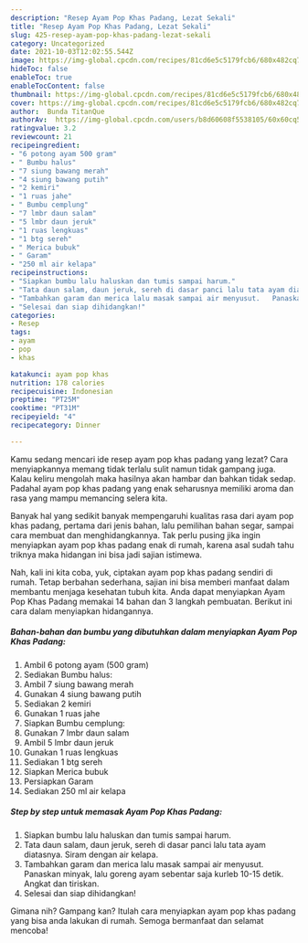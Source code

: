 ```yaml
---
description: "Resep Ayam Pop Khas Padang, Lezat Sekali"
title: "Resep Ayam Pop Khas Padang, Lezat Sekali"
slug: 425-resep-ayam-pop-khas-padang-lezat-sekali
category: Uncategorized
date: 2021-10-03T12:02:55.544Z
image: https://img-global.cpcdn.com/recipes/81cd6e5c5179fcb6/680x482cq70/ayam-pop-khas-padang-foto-resep-utama.jpg
hideToc: false
enableToc: true
enableTocContent: false
thumbnail: https://img-global.cpcdn.com/recipes/81cd6e5c5179fcb6/680x482cq70/ayam-pop-khas-padang-foto-resep-utama.jpg
cover: https://img-global.cpcdn.com/recipes/81cd6e5c5179fcb6/680x482cq70/ayam-pop-khas-padang-foto-resep-utama.jpg
author:  Bunda TitanQue
authorAv:  https://img-global.cpcdn.com/users/b8d60608f5538105/60x60cq50/avatar.jpg
ratingvalue: 3.2
reviewcount: 21
recipeingredient:
- "6 potong ayam 500 gram"
- " Bumbu halus"
- "7 siung bawang merah"
- "4 siung bawang putih"
- "2 kemiri"
- "1 ruas jahe"
- " Bumbu cemplung"
- "7 lmbr daun salam"
- "5 lmbr daun jeruk"
- "1 ruas lengkuas"
- "1 btg sereh"
- " Merica bubuk"
- " Garam"
- "250 ml air kelapa"
recipeinstructions:
- "Siapkan bumbu lalu haluskan dan tumis sampai harum."
- "Tata daun salam, daun jeruk, sereh di dasar panci lalu tata ayam diatasnya. Siram dengan air kelapa."
- "Tambahkan garam dan merica lalu masak sampai air menyusut.   Panaskan minyak, lalu goreng ayam sebentar saja kurleb 10-15 detik. Angkat dan tiriskan."
- "Selesai dan siap dihidangkan!"
categories:
- Resep
tags:
- ayam
- pop
- khas

katakunci: ayam pop khas 
nutrition: 178 calories
recipecuisine: Indonesian
preptime: "PT25M"
cooktime: "PT31M"
recipeyield: "4"
recipecategory: Dinner

---
```



Kamu sedang mencari ide resep ayam pop khas padang yang lezat? Cara menyiapkannya memang tidak terlalu sulit namun tidak gampang juga. Kalau keliru mengolah maka hasilnya akan hambar dan bahkan tidak sedap. Padahal ayam pop khas padang yang enak seharusnya memiliki aroma dan rasa yang mampu memancing selera kita.


Banyak hal yang sedikit banyak mempengaruhi kualitas rasa dari ayam pop khas padang, pertama dari jenis bahan, lalu pemilihan bahan segar, sampai cara membuat dan menghidangkannya. Tak perlu pusing jika ingin menyiapkan ayam pop khas padang enak di rumah, karena asal sudah tahu triknya maka hidangan ini bisa jadi sajian istimewa.




Nah, kali ini kita coba, yuk, ciptakan ayam pop khas padang sendiri di rumah. Tetap berbahan sederhana, sajian ini bisa memberi manfaat dalam membantu menjaga kesehatan tubuh kita. Anda dapat menyiapkan Ayam Pop Khas Padang memakai 14 bahan dan 3 langkah pembuatan. Berikut ini cara dalam menyiapkan hidangannya.

<!--inarticleads1-->

##### Bahan-bahan dan bumbu yang dibutuhkan dalam menyiapkan Ayam Pop Khas Padang:

1. Ambil 6 potong ayam (500 gram)
1. Sediakan  Bumbu halus:
1. Ambil 7 siung bawang merah
1. Gunakan 4 siung bawang putih
1. Sediakan 2 kemiri
1. Gunakan 1 ruas jahe
1. Siapkan  Bumbu cemplung:
1. Gunakan 7 lmbr daun salam
1. Ambil 5 lmbr daun jeruk
1. Gunakan 1 ruas lengkuas
1. Sediakan 1 btg sereh
1. Siapkan  Merica bubuk
1. Persiapkan  Garam
1. Sediakan 250 ml air kelapa




<!--inarticleads2-->

##### Step by step untuk memasak Ayam Pop Khas Padang:

1. Siapkan bumbu lalu haluskan dan tumis sampai harum.
1. Tata daun salam, daun jeruk, sereh di dasar panci lalu tata ayam diatasnya. Siram dengan air kelapa.
1. Tambahkan garam dan merica lalu masak sampai air menyusut.   Panaskan minyak, lalu goreng ayam sebentar saja kurleb 10-15 detik. Angkat dan tiriskan.
1. Selesai dan siap dihidangkan!



Gimana nih? Gampang kan? Itulah cara menyiapkan ayam pop khas padang yang bisa anda lakukan di rumah. Semoga bermanfaat dan selamat mencoba!
